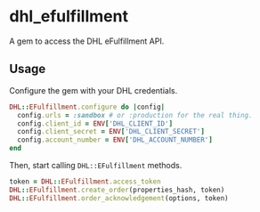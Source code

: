 # dhl_efulfillment

A gem to access the DHL eFulfillment API.

## Usage

Configure the gem with your DHL credentials.

```ruby
DHL::EFulfillment.configure do |config|
  config.urls = :sandbox # or :production for the real thing.
  config.client_id = ENV['DHL_CLIENT_ID']
  config.client_secret = ENV['DHL_CLIENT_SECRET']
  config.account_number = ENV['DHL_ACCOUNT_NUMBER']
end
```

Then, start calling `DHL::EFulfillment` methods.

```ruby
token = DHL::EFulfillment.access_token
DHL::EFulfillment.create_order(properties_hash, token)
DHL::EFulfillment.order_acknowledgement(options, token)
```
